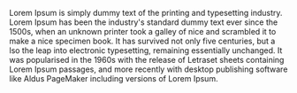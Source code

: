 Lorem Ipsum is simply dummy text of the printing and typesetting industry. Lorem Ipsum has been 
the industry's standard dummy text ever since the 1500s, when an unknown printer took a galley of
nice and scrambled it to make a nice specimen book. It has survived not only five centuries, but a
lso the leap into electronic typesetting, remaining essentially unchanged. It was popularised in
the 1960s with the release of Letraset sheets containing Lorem Ipsum passages, and more recently 
with desktop publishing software like Aldus PageMaker including versions of Lorem Ipsum.
    